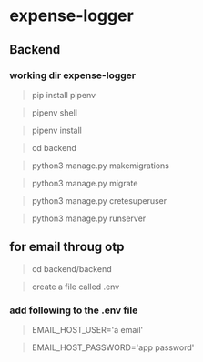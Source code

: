 # expense-logger

## Backend

### working dir expense-logger

> pip install pipenv

> pipenv shell

> pipenv install

> cd backend

> python3 manage.py makemigrations

> python3 manage.py migrate

> python3 manage.py cretesuperuser

> python3 manage.py runserver

## for email throug otp

> cd backend/backend

> create a file called .env

### add following to the .env file

> EMAIL_HOST_USER='a email'

> EMAIL_HOST_PASSWORD='app password'
